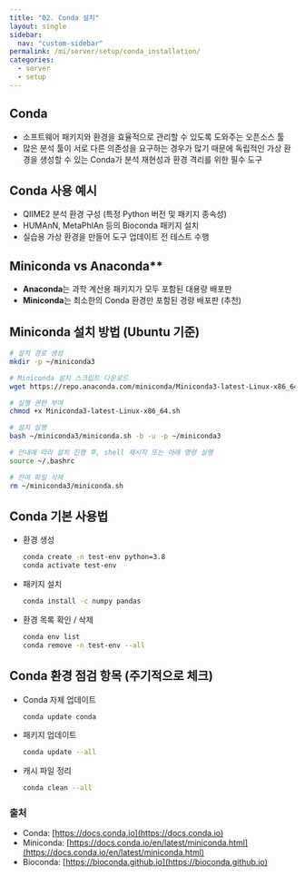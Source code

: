 ```yaml
---
title: "02. Conda 설치"
layout: single
sidebar:
  nav: "custom-sidebar"
permalink: /mi/server/setup/conda_installation/
categories:
  - server
  - setup
---
```



## Conda
  - 소프트웨어 패키지와 환경을 효율적으로 관리할 수 있도록 도와주는 오픈소스 툴
  - 많은 분석 툴이 서로 다른 의존성을 요구하는 경우가 많기 때문에 독립적인 가상 환경을 생성할 수 있는 Conda가 분석 재현성과 환경 격리를 위한 필수 도구


## Conda 사용 예시  
   - QIIME2 분석 환경 구성 (특정 Python 버전 및 패키지 종속성)  
   - HUMAnN, MetaPhlAn 등의 Bioconda 패키지 설치  
   - 실습용 가상 환경을 만들어 도구 업데이트 전 테스트 수행


## Miniconda vs Anaconda**  
   - **Anaconda**는 과학 계산용 패키지가 모두 포함된 대용량 배포판  
   - **Miniconda**는 최소한의 Conda 환경만 포함된 경량 배포판 (추천)  


## Miniconda 설치 방법 (Ubuntu 기준)

   ```bash
   # 설치 경로 생성
   mkdir -p ~/miniconda3

   # Miniconda 설치 스크립트 다운로드
   wget https://repo.anaconda.com/miniconda/Miniconda3-latest-Linux-x86_64.sh -O ~/miniconda3/miniconda.sh

   # 실행 권한 부여
   chmod +x Miniconda3-latest-Linux-x86_64.sh

   # 설치 실행
   bash ~/miniconda3/miniconda.sh -b -u -p ~/miniconda3

   # 안내에 따라 설치 진행 후, shell 재시작 또는 아래 명령 실행
   source ~/.bashrc

   # 잔여 파일 삭제
   rm ~/miniconda3/miniconda.sh
   ```


## Conda 기본 사용법

   - 환경 생성  
     ```bash
     conda create -n test-env python=3.8
     conda activate test-env
     ```
   - 패키지 설치  
     ```bash
     conda install -c numpy pandas
     ```
   - 환경 목록 확인 / 삭제  
     ```bash
     conda env list
     conda remove -n test-env --all
     ```


## Conda 환경 점검 항목 (주기적으로 체크)

   - Conda 자체 업데이트
     ```bash
     conda update conda
     ```
   - 패키지 업데이트
     ```bash
     conda update --all
     ```
   - 캐시 파일 정리
     ```bash
     conda clean --all
     ```

### 출처  
   - Conda: [https://docs.conda.io](https://docs.conda.io)  
   - Miniconda: [https://docs.conda.io/en/latest/miniconda.html](https://docs.conda.io/en/latest/miniconda.html)  
   - Bioconda: [https://bioconda.github.io](https://bioconda.github.io)  
